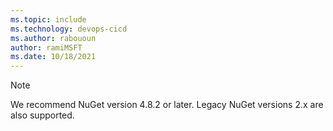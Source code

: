 ```yaml
---
ms.topic: include
ms.technology: devops-cicd
ms.author: rabououn
author: ramiMSFT
ms.date: 10/18/2021
---
```


> [!NOTE]
> We recommend NuGet version 4.8.2 or later. Legacy NuGet versions 2.x are also supported.
